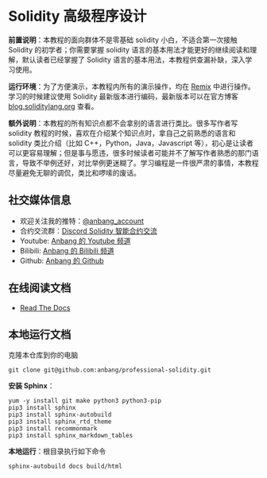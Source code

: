 # Solidity 高级程序设计

**前置说明**：本教程的面向群体不是零基础 solidity 小白，不适合第一次接触 Solidity 的初学者；你需要掌握 solidity 语言的基本用法才能更好的继续阅读和理解，默认读者已经掌握了 Solidity 语言的基本用法，本教程供查漏补缺，深入学习使用。

**运行环境**：为了方便演示，本教程内所有的演示操作，均在 [Remix](https://remix.ethereum.org/) 中进行操作。学习的时候建议使用 Solidity 最新版本进行编码，最新版本可以在官方博客 [blog.soliditylang.org](https://blog.soliditylang.org/) 查看。

**额外说明**：本教程的所有知识点都不会拿别的语言进行类比。很多写作者写 solidity 教程的时候，喜欢在介绍某个知识点时，拿自己之前熟悉的语言和 solidity 类比介绍（比如 C++，Python，Java，Javascript 等），初心是让读者可以更容易理解；但是事与愿违，很多时候读者可能并不了解写作者熟悉的那门语言，导致不举例还好，对比举例更迷糊了。学习编程是一件很严肃的事情，本教程尽量避免无聊的调侃，类比和啰嗦的废话。

## 社交媒体信息

- 欢迎关注我的推特：[@anbang_account](https://twitter.com/anbang_account)
- 合约交流群：[Discord Solidity 智能合约交流](https://discord.gg/AZmEtpmAjx)
- Youtube: [Anbang 的 Youtube 频道](https://www.youtube.com/c/anbang)
- Bilibili: [Anbang 的 Bilibili 频道](https://space.bilibili.com/59312814)
- Github: [Anbang 的 Github](https://github.com/anbang)

## 在线阅读文档

- <a target="_blank" rel="noopener noreferrer" href="https://professional-solidity.readthedocs.io/zh_CN/latest/">Read The Docs</a>

## 本地运行文档

克隆本仓库到你的电脑

```
git clone git@github.com:anbang/professional-solidity.git
```

**安装 Sphinx**：

```
yum -y install git make python3 python3-pip
pip3 install sphinx
pip3 install sphinx-autobuild
pip3 install sphinx_rtd_theme
pip3 install recommonmark
pip3 install sphinx_markdown_tables
```

**本地运行**：根目录执行如下命令

```
sphinx-autobuild docs build/html
```

